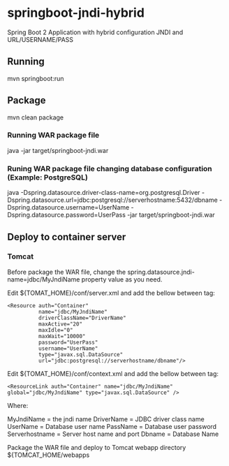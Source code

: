 # springboot-jndi-hybrid
Spring Boot 2 Application with hybrid configuration JNDI and URL/USERNAME/PASS

## Running

mvn springboot:run

## Package

mvn clean package

### Running WAR package file

java -jar target/springboot-jndi.war

### Runing WAR package file changing database configuration (Example: PostgreSQL)

java -Dspring.datasource.driver-class-name=org.postgresql.Driver -Dspring.datasource.url=jdbc:postgresql://serverhostname:5432/dbname -Dspring.datasource.username=UserName -Dspring.datasource.password=UserPass -jar target/springboot-jndi.war

## Deploy to container server

### Tomcat

Before package the WAR file, change the spring.datasource.jndi-name=jdbc/MyJndiName property value as you need.

Edit ${TOMAT_HOME}/conf/server.xml and add the bellow between <GlobalNamingResources/> tag:

    <Resource auth="Container"
              name="jdbc/MyJndiName"
              driverClassName="DriverName"
              maxActive="20"
              maxIdle="0"
              maxWait="10000"
              password="UserPass"
              username="UserName"
              type="javax.sql.DataSource"
              url="jdbc:postgresql://serverhostname/dbname"/>

Edit ${TOMAT_HOME}/conf/context.xml and add the bellow between <Context/> tag:

    <ResourceLink auth="Container" name="jdbc/MyJndiName" global="jdbc/MyJndiName" type="javax.sql.DataSource" />

Where:

  MyJndiName = the jndi name
  DriverName = JDBC driver class name
  UserName = Database user name
  PassName = Database user password
  Serverhostname = Server host name and port
  Dbname = Database Name

Package the WAR file and deploy to Tomcat webapp directory ${TOMCAT_HOME/webapps


